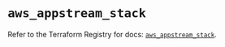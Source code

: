 # `aws_appstream_stack`

Refer to the Terraform Registry for docs: [`aws_appstream_stack`](https://registry.terraform.io/providers/hashicorp/aws/5.45.0/docs/resources/appstream_stack).
